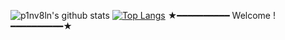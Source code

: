 ![p1nv8ln's github stats](https://github-readme-stats.vercel.app/api?username=p1nv8ln&show_icons=true&theme=dracula) [![Top Langs](https://github-readme-stats.vercel.app/api/top-langs/?username=p1nv8ln&layout=compact)](https://github.com/p1nv8ln/github-readme-stats)
★━━━━━━━━━━ Welcome ! ━━━━━━━━━━★

